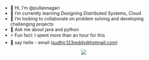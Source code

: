- 👋 Hi, I’m @pullannagari
- 🌱 I’m currently learning Designing Distributed Systems, Cloud
- 👯 I’m looking to collaborate on problem solving and developing challenging projects
- 💬 Ask me about java and python
- ⚡ Fun fact: I spent more than an hour for this
- 🤝 say hello - email (sudhir.123reddy@hotmail.com)

<p align='center'>
  
  <a href="https://www.linkedin.com/in/sudhirreddyp/">
    <img src="https://img.shields.io/badge/linkedin-%230077B5.svg?&style=for-the-badge&logo=linkedin&logoColor=white" />
  </a>
  
</p>
